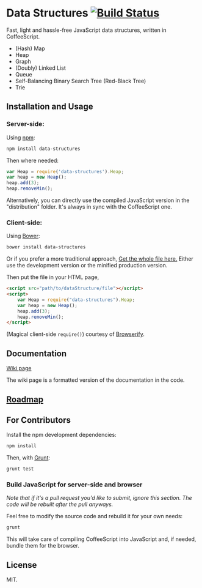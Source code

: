 # Data Structures [![Build Status](https://travis-ci.org/chenglou/data-structures.png?branch=master)](https://travis-ci.org/chenglou/data-structures)
Fast, light and hassle-free JavaScript data structures, written in CoffeeScript.

- (Hash) Map
- Heap
- Graph
- (Doubly) Linked List
- Queue
- Self-Balancing Binary Search Tree (Red-Black Tree)
- Trie

## Installation and Usage

### Server-side:
Using [npm](http://www.npmjs.org):

```bash
npm install data-structures
```
Then where needed:

```js
var Heap = require('data-structures').Heap;
var heap = new Heap();
heap.add(3);
heap.removeMin();
```
Alternatively, you can directly use the compiled JavaScript version in the "distribution" folder. It's always in sync with the CoffeeScript one.

### Client-side:
Using [Bower](http://bower.io):

```bash
bower install data-structures
```
Or if you prefer a more traditional approach, [Get the whole file here.](https://github.com/chenglou/data-structures/tree/master/distribution/browser)
Either use the development version or the minified production version.

Then put the file in your HTML page,

```html
<script src="path/to/dataStructure/file"></script>
<script>
    var Heap = require("data-structures").Heap;
    var heap = new Heap();
    heap.add(3);
    heap.removeMin();
</script>
```
(Magical client-side `require()`) courtesy of [Browserify](https://github.com/substack/node-browserify).

## Documentation
[Wiki page](https://github.com/chenglou/data-structures/wiki)

The wiki page is a formatted version of the documentation in the code.

## [Roadmap](https://github.com/chenglou/data-structures/wiki/Roadmap)

## For Contributors
Install the npm development dependencies:

```bash
npm install
```

Then, with [Grunt](http://gruntjs.com):

```bash
grunt test
```

### Build JavaScript for server-side and browser
_Note that if it's a pull request you'd like to submit, ignore this section. The code will be rebuilt after the pull anyways._

Feel free to modify the source code and rebuild it for your own needs:

```bash
grunt
```

This will take care of compiling CoffeeScript into JavaScript and, if needed, bundle them for the browser.

## License
MIT.
